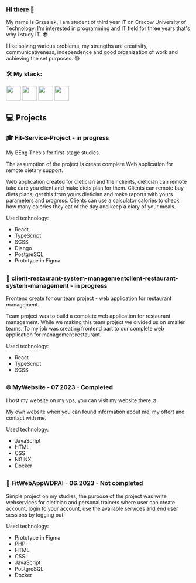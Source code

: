 ### Hi there 👋

My name is Grzesiek, I am student of third year IT on Cracow University of Technology. I'm interested in programming and IT field for three years that's why i study IT. 😎

I like solving various problems, my strengths are creativity, communicativeness, independence and good organization of work and achieving the set purposes. 😅

### 🛠 My stack: 
<img src="https://github.com/grzesiek999/grzesiek999/assets/43814123/84356648-58a9-45fa-85c5-aab98272adea" width=40 height=40>
<img src="https://github.com/grzesiek999/grzesiek999/assets/43814123/6b4cfb68-87d9-47e7-9919-eca74fb8c7c2" width=40 height=40>
<img src="https://github.com/grzesiek999/grzesiek999/assets/43814123/07a69ba0-261a-48f2-9cb8-8d59dbf9daf3" width=40 height=40>
<img src="https://github.com/grzesiek999/grzesiek999/assets/43814123/b7bb973d-c8da-4a04-a8c3-b22b85c1828c" width=40 height=40>




<br />

## 💻 Projects

### 🎓 Fit-Service-Project - in progress
My BEng Thesis for first-stage studies.

The assumption of the project is create complete Web application for remote dietary support.

Web application created for dietician and their clients, dietician can remote take care you client and make diets plan for them. 
Clients can remote buy diets plans, get this from yours dietician and make raports with yours parameters and progress. 
Clients can use a calculator calories to check how many calories they eat of the day and keep a diary of your meals.

Used technology:
<ul>
  <li>React</li>
  <li>TypeScript</li>
  <li>SCSS</li>
  <li>Django</li>
  <li>PostgreSQL</li>
  <li>Prototype in Figma</li>
</ul>

##

### 👷 client-restaurant-system-managementclient-restaurant-system-management - in progress
Frontend create for our team project - web application for restaurant management.

Team project was to build a complete web application for restaurant management.
While we making this team project we divided us on smaller teams. 
To my job was creating frontend part to our complete web application for management restaurant.

Used technology:
<ul>
  <li>React</li>
  <li>TypeScript</li>
  <li>SCSS</li>
</ul>

##

### 🌐 MyWebsite - 07.2023 - Completed
I host my website on my vps, you can visit my website there <a href="http://grzegorzpasich.pl/">↗</a>

My own website when you can found information about me, my offert and contact with me.

Used technology:
<ul>
  <li>JavaScript</li>
  <li>HTML</li>
  <li>CSS</li>
  <li>NGINX</li>
  <li>Docker</li>
</ul>

##

### 🍎 FitWebAppWDPAI - 06.2023 - Not completed
Simple project on my studies, the purpose of the project was write webservices for dietician and personal trainers where user can create account, login to your account, use the available services and end user sessions by logging out.

Used technology:
<ul>
  <li>Prototype in Figma</li>
  <li>PHP</li>
  <li>HTML</li>
  <li>CSS</li>
  <li>JavaScript</li>
  <li>PostgreSQL</li>
  <li>Docker</li>
</ul>
